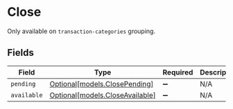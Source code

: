 # Close

Only available on `transaction-categories` grouping.


## Fields

| Field                                                          | Type                                                           | Required                                                       | Description                                                    |
| -------------------------------------------------------------- | -------------------------------------------------------------- | -------------------------------------------------------------- | -------------------------------------------------------------- |
| `pending`                                                      | [Optional[models.ClosePending]](../models/closepending.md)     | :heavy_minus_sign:                                             | N/A                                                            |
| `available`                                                    | [Optional[models.CloseAvailable]](../models/closeavailable.md) | :heavy_minus_sign:                                             | N/A                                                            |
